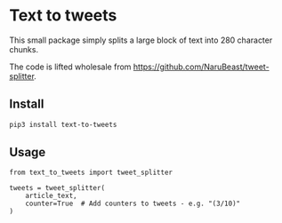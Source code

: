 # Text to tweets

This small package simply splits a large block of text into 280 character chunks.

The code is lifted wholesale from https://github.com/NaruBeast/tweet-splitter.

## Install

``` bash
pip3 install text-to-tweets
```

## Usage

``` python3
from text_to_tweets import tweet_splitter

tweets = tweet_splitter(
    article_text,
    counter=True  # Add counters to tweets - e.g. "(3/10)"
)
```
